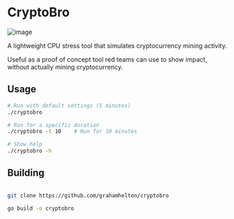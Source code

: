 # CryptoBro

![image](https://github.com/user-attachments/assets/809796e9-af82-4065-8575-50e4c5213483)


A lightweight CPU stress tool that simulates cryptocurrency mining activity. 

Useful as a proof of concept tool red teams can use to show impact, without actually mining cryptocurrency.

## Usage

```bash
# Run with default settings (5 minutes)
./cryptobro

# Run for a specific duration
./cryptobro -t 10    # Run for 10 minutes

# Show help
./cryptobro -h
```

## Building

```bash

git clone https://github.com/grahamhelton/cryptobro

go build -o cryptobro
```
